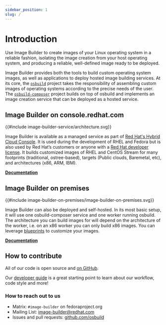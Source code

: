 ```yaml
---
sidebar_position: 1
slug: /
---
```

# Introduction

Use Image Builder to create images of your Linux operating system in a reliable fashion, isolating the image creation from your host operating system, and producing a reliable, well-defined image ready to be deployed.

Image Builder provides both the tools to build custom operating system images, as well as applications to deploy hosted image building services. At its core, the [`osbuild`](./developer-guide/osbuild.html) project takes the responsibility of assembling custom images of operating systems according to the precise needs of the user. The [`osbuild-composer`](./developer-guide/osbuild-composer.html) project builds on top of osbuild and implements an image creation service that can be deployed as a hosted service.

## Image Builder on console.redhat.com

{{#include image-builder-service/architecture.svg}}

Image Builder is available as a managed service as part of [Red Hat's Hybrid Cloud Console](https://console.redhat.com). It is used during the development of RHEL and Fedora but is also used by Red Hat’s customers or anyone with a [Red Hat developer license](https://developers.redhat.com/register). It builds customized images of RHEL and CentOS Stream for many footprints (traditional, ostree-based), targets (Public clouds, Baremetal, etc), and architectures (x86, ARM, IBM).

[**Documentation**](./image-builder-service/architecture.html)

## Image Builder on premises

{{#include image-builder-on-premises/image-builder-on-premises.svg}}

Image Builder can also be deployed and self-hosted. In its most basic setup, it will use one osbuild-composer service and one worker running osbuild. The architecture you can build images for will depend on the architecture of the worker, i.e. on an x86 worker you can only build x86 images. You can leverage [blueprints](./image-builder-on-premises/blueprint-reference.html) to customize your images.

[**Documentation**](./image-builder-on-premises/image-builder-on-premises.html)

## How to contribute

All of our code is open source and [on GitHub](https://github.com/osbuild).

Our [developer guide](https://www.osbuild.org/guides/developer-guide/developer-guide.html) is a great starting point to learn about our workflow, code style and more!

### How to reach out to us

* Matrix: `#image-builder` on fedoraproject.org
* Mailing List: [image-builder@redhat.com](mailto:image-builder@redhat.com)
* Issues and pull requests: [github.com/osbuild](https://github.com/osbuild)
